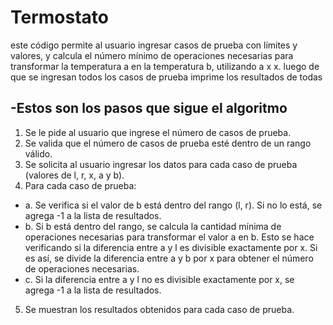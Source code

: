 # **Termostato**
este código permite al usuario ingresar casos de prueba con límites y valores, y calcula el número mínimo de operaciones necesarias para transformar la temperatura a en la temperatura b, utilizando a x x. luego de que se ingresan todos los casos de prueba imprime los resultados de todas

## **-Estos son los pasos que sigue el algoritmo**

1. Se le pide al usuario que ingrese el número de casos de prueba.
2. Se valida que el número de casos de prueba esté dentro de un rango válido.
3. Se solicita al usuario ingresar los datos para cada caso de prueba (valores de l, r, x, a y b).
4. Para cada caso de prueba:
  - a. Se verifica si el valor de b está dentro del rango (l, r). Si no lo está, se agrega -1 a la lista de resultados.
  - b. Si b está dentro del rango, se calcula la cantidad mínima de operaciones necesarias para transformar el valor a en b. Esto se hace verificando si la diferencia entre a y l es divisible exactamente por x. Si es así,          se divide la diferencia entre a y b por x para obtener el número de operaciones necesarias.
  - c. Si la diferencia entre a y l no es divisible exactamente por x, se agrega -1 a la lista de resultados.
5. Se muestran los resultados obtenidos para cada caso de prueba.
